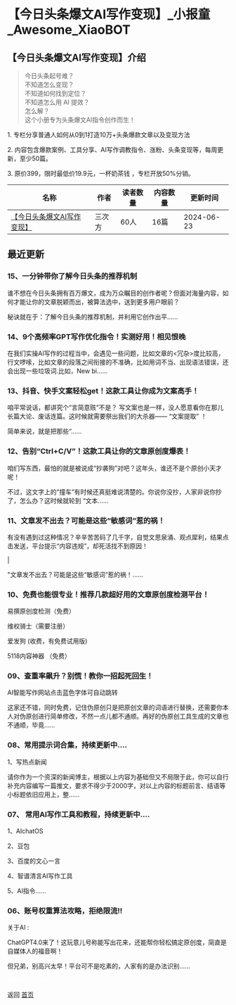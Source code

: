 # 【今日头条爆文AI写作变现】_小报童_Awesome_XiaoBOT

## 【今日头条爆文AI写作变现】介绍
> 今日头条起号难？    
不知道怎么变现？    
不知道如何找到定位？    
不知道怎么用 AI 提效？    
怎么解？    
这个小册专为头条爆文AI指令创作而生！    
    
1\. 专栏分享普通人如何从0到1打造10万+头条爆款文章以及变现方法    
    
2\. 内容包含爆款案例、工具分享、AI写作调教指令、涨粉、头条变现等，每周更新，至少50篇。    
    
3\. 原价399，限时最低价19.9元，一杯奶茶钱 ，专栏开放50%分销。  
  


|名称|作者|读者数量|内容数量|更新时间|
|---|---|---|---|---|
|[【今日头条爆文AI写作变现】](https://xiaobot.net/p/xuan_0429?refer=0b133df9-27dc-423b-8101-639049001c13)|三次方|60人|16篇|2024-06-23|

## 最近更新
### 15、一分钟带你了解今日头条的推荐机制

谁不想在今日头条拥有百万爆文，成为万众瞩目的创作者呢？但面对海量内容，如何才能让你的文章脱颖而出，被算法选中，送到更多用户眼前？

秘诀就在于：了解今日头条的推荐机制，并利用它创作出平......

### 14、9个高频率GPT写作优化指令！实测好用！相见恨晚

在我们实操AI写作的过程当中，会遇见一些问题，比如文章的<冗杂>度比较高，行文啰嗦，比如文章的段落之间衔接的不准确，比如用词不当、出现语法错误，还会出现一些垃圾词.比如，New
bi......

### 13、抖音、快手文案轻松get！这款工具让你成为文案高手！

咱平常说话，都讲究个“言简意赅”不是？ 写文案也是一样，没人愿意看你在那儿长篇大论、废话连篇。这时候就需要祭出我们的大杀器—— “文案提取” ！

简单来说，就是把那些“......

### 12、告别“Ctrl+C/V”！这款工具让你的文章原创度爆表！

咱们写东西，最怕的就是被说成“抄袭狗”对吧？这年头，谁还不是个原创小天才呢！

不过，这文字上的“撞车”有时候还真挺难说清楚的。你说你没抄，人家非说你抄了，怎么办？这时候就轮到 “文本......

### 11、文章发不出去？可能是这些“敏感词”惹的祸！

有没有遇到过这种情况？辛辛苦苦码了几千字，自觉文思泉涌、观点犀利，结果点击发送，平台提示“内容违规”，却死活找不到原因！

|

"文章发不出去？可能是这些“敏感词”惹的祸！......

### 10、免费也能很专业！推荐几款超好用的文章原创度检测平台！

易撰原创度检测（免费）

维权骑士（需要注册）

爱发狗 (收费，有免费试用版)

5118内容神器 （免费）

### 09、查重率飙升？别慌！教你一招起死回生！

AI智能写作网站点击蓝色字体可自动跳转

这家还不错，同时免费，记住伪原创只是把原创文章的词语进行替换，还需要你本人对伪原创进行简单修改，不然一点儿都不通顺。再好的伪原创工具生成的文章也不通顺，毕竟......

### 08、常用提示词合集，持续更新中....

1、写热点新闻

请你作为一个资深的新闻博主，根据以上内容为基础但又不局限于此，你可以自行补充内容编写一篇推文，要求不得少于2000字，对以上内容的标题前言、结语等小标题依旧应用上，整......

### 07、 常用AI写作工具和教程，持续更新中....

1、AIchatOS

2、豆包

3、百度的文心一言

4、智谱清言AI写作工具

5、AI指令......

### 06、账号权重算法攻略，拒绝限流‼️

关于AI :

ChatGPT4.0来了！这玩意儿号称能写出花来，还能帮你轻松搞定原创度，简直是自媒体人的福音啊！

但兄弟，别高兴太早！平台可不是吃素的，人家有的是办法识别......


<a href="https://github.com/Reno9527/awesome-xiaobot" style="color: white; text-decoration: none;">awesome-xiaobot</a>

返回 [首页](../README.md)
